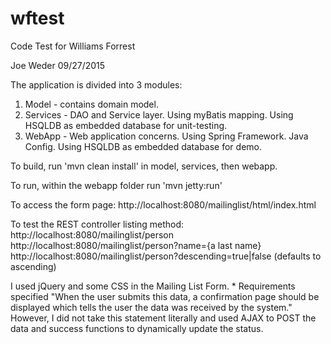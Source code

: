 # wftest
Code Test for Williams Forrest

Joe Weder 
09/27/2015

The application is divided into 3 modules:
 1. Model - contains domain model. 
 2. Services - DAO and Service layer.
	Using myBatis mapping.
	Using HSQLDB as embedded database for unit-testing.
 3. WebApp - Web application concerns.
	Using Spring Framework. Java Config. 
	Using HSQLDB as embedded database for demo.
 
To build, run 'mvn clean install' in model, services, then webapp.

To run, within the webapp folder run 'mvn jetty:run'

To access the form page: 
	http://localhost:8080/mailinglist/html/index.html

To test the REST controller listing method: 
	http://localhost:8080/mailinglist/person
	http://localhost:8080/mailinglist/person?name={a last name}
	http://localhost:8080/mailinglist/person?descending=true|false (defaults to ascending)
	
I used jQuery and some CSS in the Mailing List Form.
	* Requirements specified 
	 "When the user submits this data, a confirmation page should be displayed which tells the user the data was received by the system."
	However, I did not take this statement literally and used AJAX to POST the data and success functions to dynamically update the status.
	
	